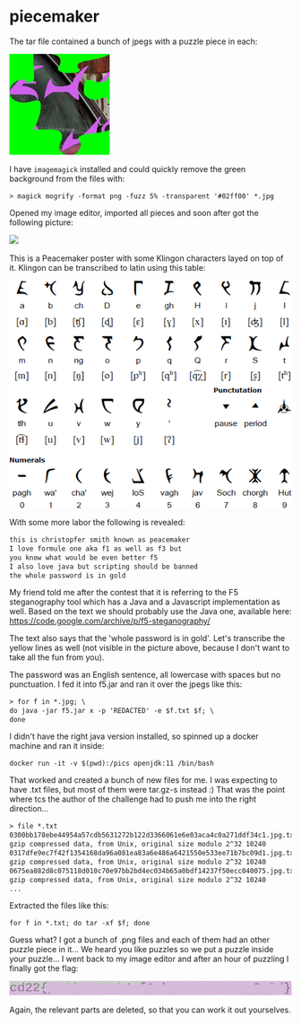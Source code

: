 # piecemaker

The tar file contained a bunch of jpegs with a puzzle piece in each:

![](puzzle.jpg)

I have `imagemagick` installed and could quickly remove the green background from the files with:

```shell
> magick mogrify -format png -fuzz 5% -transparent '#02ff00' *.jpg
```

Opened my image editor, imported all pieces and soon after got the following picture:

![](peacemaker.png)

This is a Peacemaker poster with some Klingon characters layed on top of it. Klingon can be transcribed to latin using this table:

![](klingon.gif)

With some more labor the following is revealed: 

```
this is christopfer smith known as peacemaker 
I love formule one aka f1 as well as f3 but 
you know what would be even better f5 
I also love java but scripting should be banned 
the whole password is in gold
```

My friend told me after the contest that it is referring to the F5 steganography tool which has a Java and a Javascript implementation as well. Based on the text we should probably use the Java one, available here: https://code.google.com/archive/p/f5-steganography/

The text also says that the 'whole password is in gold'. Let's transcribe the yellow lines as well (not visible in the picture above, because I don't want to take all the fun from you).

The password was an English sentence, all lowercase with spaces but no punctuation. I fed it into f5.jar and ran it over the jpegs like this:

```shell
> for f in *.jpg; \
do java -jar f5.jar x -p 'REDACTED' -e $f.txt $f; \
done
```

I didn't have the right java version installed, so spinned up a docker machine and ran it inside:

```shell
docker run -it -v $(pwd):/pics openjdk:11 /bin/bash
```

That worked and created a bunch of new files for me. I was expecting to have .txt files, but most of them were tar.gz-s instead :) That was the point where tcs the author of the challenge had to push me into the right direction...

```shell
> file *.txt
0300bb178ebe44954a57cdb5631272b122d3366061e6e03aca4c0a271ddf34c1.jpg.txt: gzip compressed data, from Unix, original size modulo 2^32 10240
0317dfe9ec7f42f1354168da96a081ea83a6e486a6421550e533ee71b7bc09d1.jpg.txt: gzip compressed data, from Unix, original size modulo 2^32 10240
0675ea882d8c075118d010c70e97bb2bd4ec034b65a0bdf14237f50ecc040075.jpg.txt: gzip compressed data, from Unix, original size modulo 2^32 10240
...
```

Extracted the files like this:

```shell
for f in *.txt; do tar -xf $f; done
```

Guess what? I got a bunch of .png files and each of them had an other puzzle piece in it... We heard you like puzzles so we put a puzzle inside your puzzle... I went back to my image editor and after an hour of puzzling I finally got the flag:

![](flag.png)

Again, the relevant parts are deleted, so that you can work it out yourselves.


